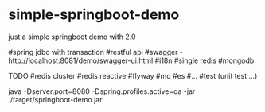 # simple-springboot-demo
just a simple springboot demo with 2.0

#spring jdbc with transaction
#restful api
#swagger
	- http://localhost:8081/demo/swagger-ui.html
#i18n
#single redis
#mongodb

TODO
#redis cluster
#redis reactive
#flyway
#mq
#es
#...
#test (unit test ...)

java -Dserver.port=8080 -Dspring.profiles.active=qa -jar ./target/springboot-demo.jar